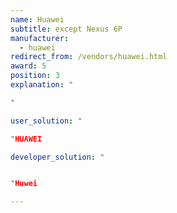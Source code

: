 ```yaml
---
name: Huawei
subtitle: except Nexus 6P
manufacturer:
  - huawei
redirect_from: /vendors/huawei.html
award: 5
position: 3
explanation: "

"

user_solution: "

"HUAWEI

developer_solution: "


"Huwei

---
```

